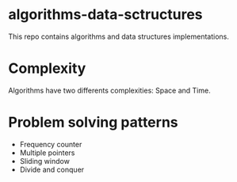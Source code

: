 # algorithms-data-sctructures

This repo contains algorithms and data structures implementations.

# Complexity

Algorithms have two differents complexities: Space and Time.

# Problem solving patterns

- Frequency counter
- Multiple pointers
- Sliding window
- Divide and conquer
